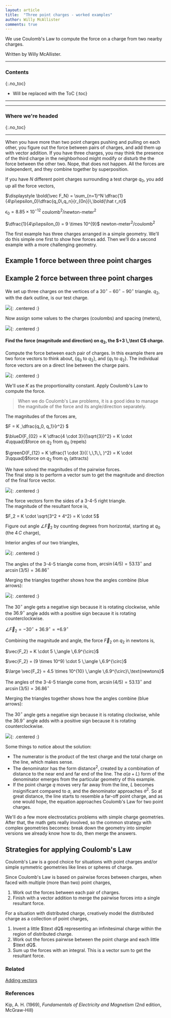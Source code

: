 ```yaml
---
layout: article
title:  "Three point charges - worked examples"
author: Willy McAllister
comments: true
---
```


We use Coulomb's Law to compute the force on a charge from two nearby charges. 

Written by Willy McAllister. 

----

### Contents
{:.no_toc}

* Will be replaced with the ToC
{:toc}

----

----

### Where we're headed 
{:.no_toc}


----

When you have more than two point charges pushing and pulling on each other, you figure out the force between pairs of charges, and add them up with vector addition. If you have three charges, you may think the presence of the third charge in the neighborhood might modify or disturb the the force between the other two. Nope, that does not happen. All the forces are independent, and they combine together by superposition.

If you have $N$ different point charges surrounding a test charge $q_0$, you add up all the force vectors,

$\displaystyle \bold{\vec F_N} = \sum_{n=1}^N \dfrac{1}{4\pi\epsilon_0}\dfrac{q_0\,q_n}{r_{0n}}\,\bold{\hat r_n}$

$\epsilon_0 = 8.85 \times 10^{-12}$ coulomb$^2/$newton-meter$^2$

$\dfrac{1}{4\pi\epsilon_0} = 9 \times 10^{9}$ newton-meter$^2$/coulomb$^2$

The first example has three charges arranged in a simple geometry. We'll do this simple one first to show how forces add. Then we'll do a second example with a more challenging geometry.

## Example 1 force between three point charges



## Example 2 force between three point charges

We set up three charges on the vertices of a $30 ^{\circ}-60 ^{\circ}-90 ^{\circ}$ triangle. $q_2$, with the dark outline, is our test charge.

![](https://ka-perseus-images.s3.amazonaws.com/f8c19c97810654848c2ef972b7acbb55b115a33c.svg){: .centered :}

Now assign some values to the charges (coulombs) and spacing (meters),

![](https://ka-perseus-images.s3.amazonaws.com/04dd09d7cb02f4fdeab0b998f5bb89c092eb1f5f.svg){: .centered :}

#### Find the force (magnitude and direction) on $q_2$, the $+3 \,\text C$ charge.

Compute the force between each pair of charges. In this example there are two force vectors to think about, {$q_0$ to $q_2$}, and {$q_1$ to $q_2$}. The individual force vectors are on a direct line between the charge pairs.

![](https://ka-perseus-images.s3.amazonaws.com/5aa9b72d556aa9534d4798ecae70bf1ab6a701ba.svg){: .centered :}

We'll use $K$ as the proportionality constant. Apply Coulomb's Law to compute the force. 

>When we do Coulomb's Law problems, it is a good idea to manage the magnitude of the force and its angle/direction separately. 

The magnitudes of the forces are,

$F = K \,\dfrac{q_0\, q_1}{r^2} $

$\blueD{F_{02} = K \dfrac{4 \cdot 3}{(\sqrt{3})^2} =  K \cdot 4\qquad}$force on $q_2$ from $q_0$ (repels)

$\greenD{F_{12} = K \dfrac{1 \cdot 3}{( \,\,1\,\, )^2} = K \cdot 3\qquad}$force on $q_2$ from $q_1$ (attracts)

We have solved the magnitudes of the pairwise forces.  
The final step is to perform a vector sum to get the magnitude and direction of the final force vector.

![](https://ka-perseus-images.s3.amazonaws.com/485962c9850a31690a3f483af48c5a921991688e.svg){: .centered :}

The force vectors form the sides of a 3-4-5 right triangle.  
The magnitude of the resultant force is,

$F_2 = K \cdot \sqrt{3^2 + 4^2} = K \cdot 5$

Figure out angle $\angle \vec F_2$ by counting degrees from horizontal, starting at $q_0$ (the $4\,C$ charge),

Interior angles of our two triangles,

![](https://ka-perseus-images.s3.amazonaws.com/59e34fb546cc24ddcbc83c8d8a7fe42b7ee68df8.svg){: .centered :}

The angles of the 3-4-5 triangle come from,  $\arcsin( 4 / 5 ) = 53.13 ^{\circ}$  and $\arcsin( 3 / 5 ) = 36.86 ^{\circ}$ 

Merging the triangles together shows how the angles combine (blue arrows):

![](https://ka-perseus-images.s3.amazonaws.com/d7308b3a9b8ef04fc061b1ef5ca674680c03ac00.svg){: .centered :}

The $30^{\circ}$ angle gets a negative sign because it is rotating clockwise, while the $36.9^{\circ}$ angle adds with a positive sign because it is rotating counterclockwise.  

$\angle \vec F_2 = -30 ^{\circ} + 36.9 ^{\circ} = +6.9  ^{\circ}$

Combining the magnitude and angle, the force $\vec F_2$ on $q_2$ in newtons is, 

$\vec{F_2} = K \cdot 5 \,\angle \,6.9^{\circ}$

$\vec{F_2} = (9 \times 10^9) \cdot 5 \,\angle \,6.9^{\circ}$

$\large \vec{F_2} = 4.5 \times 10^{10} \,\angle \,6.9^{\circ}\,\text{newtons}$

The angles of the 3-4-5 triangle come from,  $\arcsin( 4 / 5 ) = 53.13 ^{\circ}$  and $\arcsin( 3 / 5 ) = 36.86 ^{\circ}$ 

Merging the triangles together shows how the angles combine (blue arrows):

The $30^{\circ}$ angle gets a negative sign because it is rotating clockwise, while the $36.9^{\circ}$ angle adds with a positive sign because it is rotating counterclockwise.

![](https://ka-perseus-images.s3.amazonaws.com/fd76671ef942c357c79769fbfa43da97f0afff57.svg){: .centered :}

Some things to notice about the solution: 

* The numerator is the product of the test charge and the total charge on the line, which makes sense. 
* The denominator has the form $\text{distance}^2$, created by a combination of distance to the near end and far end of the line. The $a(a+L)$ form of the denominator emerges from the particular geometry of this example.
* If the point charge $q$ moves very far away from the line, $L$ becomes insignificant compared to $a$, and the denominator approaches $a^2$. So at great distance, the line starts to resemble a far-off point charge, and as one would hope, the equation approaches Coulomb's Law for two point charges.

We'll do a few more electrostatics problems with simple charge geometries. After that, the math gets really involved, so the common strategy with complex geometries becomes: break down the geometry into simpler versions we already know how to do, then merge the answers.

## Strategies for applying Coulomb's Law

Coulomb's Law is a good choice for situations with point charges and/or simple symmetric geometries like lines or spheres of charge. 

Since Coulomb's Law is based on pairwise forces between charges, when faced with multiple (more than two) point charges, 

1. Work out the forces between each pair of charges. 
2. Finish with a vector addition to merge the pairwise forces into a single resultant force.

For a situation with distributed charge, creatively model the distributed charge as a collection of point charges,

1. Invent a little $\text dQ$ representing an infinitesimal charge within the region of distributed charge. 
2. Work out the forces pairwise between the point charge and each little $\text dQ$.
3.  Sum up the forces with an integral. This is a vector sum to get the resultant force.

### Related

[Adding vectors](https://www.khanacademy.org/math/precalculus/vectors-precalc/vector-addition-subtraction/v/adding-vectors)

### References

Kip, A. H. (1969), *Fundamentals of Electricity and Magnetism* (2nd edition, McGraw-Hill)

